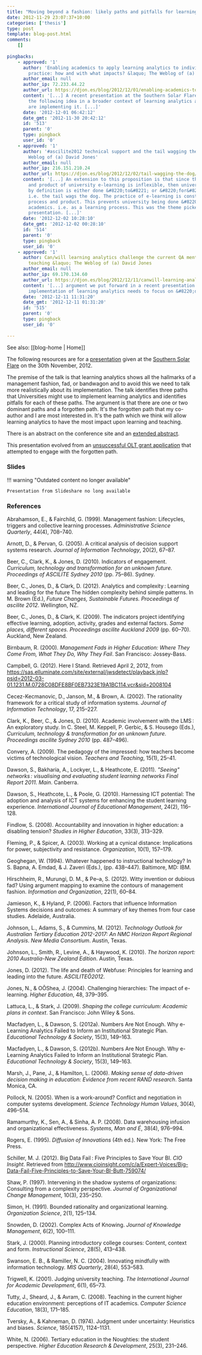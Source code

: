 ```yaml
---
title: "Moving beyond a fashion: likely paths and pitfalls for learning analytics"
date: 2012-11-29 23:07:37+10:00
categories: ['thesis']
type: post
template: blog-post.html
comments:
    []
    
pingbacks:
    - approved: '1'
      author: 'Enabling academics to apply learning analytics to individual pedagogical
        practice: how and with what impacts? &laquo; The Weblog of (a) David Jones'
      author_email: null
      author_ip: 72.233.44.22
      author_url: https://djon.es/blog/2012/12/01/enabling-academics-to-apply-learning-analytics-to-individual-pedagogical-practice-how-and-with-what-impacts-2/
      content: '[...] A recent presentation at the Southern Solar Flare conference places
        the following idea in a broader context of learning analytics and how universities
        are implementing it. [...]'
      date: '2012-12-01 06:42:12'
      date_gmt: '2012-11-30 20:42:12'
      id: '513'
      parent: '0'
      type: pingback
      user_id: '0'
    - approved: '1'
      author: '#ascilite2012 technical support and the tail wagging the dog &laquo; The
        Weblog of (a) David Jones'
      author_email: null
      author_ip: 216.151.210.24
      author_url: https://djon.es/blog/2012/12/02/tail-wagging-the-dog/
      content: '[...] An extension to this proposition is that since the people, process
        and product of university e-learning is inflexible, then university e-learning
        by definition is either done &#8220;to&#8221; or &#8220;for&#8221; the academics.
        i.e. the tail wags the dog. The practice of e-learning is constrained by the people,
        process and product. This prevents university being done &#8220;with&#8221; the
        academics. i.e. as a learning process. This was the theme picked up in our #FlareAus
        presentation. [...]'
      date: '2012-12-02 10:28:10'
      date_gmt: '2012-12-02 00:28:10'
      id: '514'
      parent: '0'
      type: pingback
      user_id: '0'
    - approved: '1'
      author: Can/will learning analytics challenge the current QA mentality of university
        teaching &laquo; The Weblog of (a) David Jones
      author_email: null
      author_ip: 69.170.134.60
      author_url: https://djon.es/blog/2012/12/11/canwill-learning-analytics-challenge-the-current-qa-mentality-of-university-teaching/
      content: '[...] argument we put forward in a recent presentation was that the institutional
        implementation of learning analytics needs to focus on &#8220;doing it [...]'
      date: '2012-12-11 11:31:20'
      date_gmt: '2012-12-11 01:31:20'
      id: '515'
      parent: '0'
      type: pingback
      user_id: '0'
    
---
```


See also: [[blog-home | Home]]

The following resources are for a [presentation](http://epress.lib.uts.edu.au/conferences/index.php/SoLAR/SSFC12/paper/view/439) given at the [Southern Solar Flare](http://epress.lib.uts.edu.au/conferences/index.php/SoLAR/SSFC12/schedConf/overview) on the 30th November, 2012.

The premise of the talk is that learning analytics shows all the hallmarks of a management fashion, fad, or bandwagon and to avoid this we need to talk more realistically about its implementation. The talk identifies three paths that Universities might use to implement learning analytics and identifies pitfalls for each of these paths. The argument is that there are one or two dominant paths and a forgotten path. It's the forgotten path that my co-author and I are most interested in. It's the path which we think will allow learning analytics to have the most impact upon learning and teaching.

There is an abstract on the conference site and an [extended abstract](/blog2/2012/11/01/moving-beyond-a-fashion-likely-paths-and-pitfalls-for-learning-analytics/).

This presentation evolved from an [unsuccessful OLT grant application](/blog2/2012/12/01/enabling-academics-to-apply-learning-analytics-to-individual-pedagogical-practice-how-and-with-what-impacts-2/) that attempted to engage with the forgotten path.

### Slides


!!! warning "Outdated content no longer available"

    Presentation from Slideshare no long available


### References

Abrahamson, E., & Fairchild, G. (1999). Management fashion: Lifecycles, triggers and collective learning processes. _Administrative Science Quarterly_, 44(4), 708–740.

Arnott, D., & Pervan, G. (2005). A critical analysis of decision support systems research. _Journal of Information Technology_, 20(2), 67–87.

Beer, C., Clark, K., & Jones, D. (2010). Indicators of engagement. _Curriculum, technology and transformation for an unknown future. Proceedings of ASCILITE Sydney 2010_ (pp. 75–86). Sydney.

Beer, C., Jones, D., & Clark, D. (2012). Analytics and complexity : Learning and leading for the future The hidden complexity behind simple patterns. In M. Brown (Ed.), _Future Changes, Sustainable Futures. Proceedings of ascilite 2012_. Wellington, NZ.

Beer, C., Jones, D., & Clark, K. (2009). The indicators project identifying effective learning, adoption, activity, grades and external factors. _Same places, different spaces. Proceedings ascilite Auckland 2009_ (pp. 60–70). Auckland, New Zealand.

Birnbaum, R. (2000). _Management Fads in Higher Education: Where They Come From, What They Do, Why They Fail_. San Francisco: Jossey-Bass.

Campbell, G. (2012). Here I Stand. Retrieved April 2, 2012, from https://sas.elluminate.com/site/external/jwsdetect/playback.jnlp?psid=2012-03-01.1231.M.0728C08DFE8BF0EB7323E19A1BC114.vcr&sid=2008104

Cecez-Kecmanovic, D., Janson, M., & Brown, A. (2002). The rationality framework for a critical study of information systems. _Journal of Information Technology_, 17, 215–227.

Clark, K., Beer, C., & Jones, D. (2010). Academic involvement with the LMS : An exploratory study. In C. Steel, M. Keppell, P. Gerbic, & S. Housego (Eds.), _Curriculum, technology & transformation for an unknown future. Proceedings ascilite Sydney 2010_ (pp. 487–496).

Convery, A. (2009). The pedagogy of the impressed: how teachers become victims of technological vision. _Teachers and Teaching_, 15(1), 25–41.

Dawson, S., Bakharia, A., Lockyer, L., & Heathcote, E. (2011). _"Seeing" networks_ _: visualising and evaluating student learning networks Final Report 2011_. _Main_. Canberra.

Dawson, S., Heathcote, L., & Poole, G. (2010). Harnessing ICT potential: The adoption and analysis of ICT systems for enhancing the student learning experience. _International Journal of Educational Management_, 24(2), 116–128.

Findlow, S. (2008). Accountability and innovation in higher education: a disabling tension? _Studies in Higher Education_, 33(3), 313–329.

Fleming, P., & Spicer, A. (2003). Working at a cynical distance: Implications for power, subjectivity and resistance. _Organization_, 10(1), 157–179.

Geoghegan, W. (1994). Whatever happened to instructional technology? In S. Bapna, A. Emdad, & J. Zaveri (Eds.), (pp. 438–447). Baltimore, MD: IBM.

Hirschheim, R., Murungi, D. M., & Pe–a, S. (2012). Witty invention or dubious fad? Using argument mapping to examine the contours of management fashion. _Information and Organization_, 22(1), 60–84.

Jamieson, K., & Hyland, P. (2006). Factors that influence Information Systems decisions and outcomes: A summary of key themes from four case studies. Adelaide, Australia.

Johnson, L., Adams, S., & Cummins, M. (2012). _Technology Outlook for Australian Tertiary Education 2012-2017: An NMC Horizon Report Regional Analysis_. _New Media Consortium_. Austin, Texas.

Johnson, L., Smith, R., Levine, A., & Haywood, K. (2010). _The horizon report: 2010 Australia-New Zealand Edition_. Austin, Texas.

Jones, D. (2012). The life and death of Webfuse: Principles for learning and leading into the future. _ASCILITEÕ2012_.

Jones, N., & OÕShea, J. (2004). Challenging hierarchies: The impact of e-learning. _Higher Education_, 48, 379–395.

Lattuca, L., & Stark, J. (2009). _Shaping the college curriculum: Academic plans in context_. San Francisco: John Wiley & Sons.

Macfadyen, L., & Dawson, S. (2012a). Numbers Are Not Enough. Why e-Learning Analytics Failed to Inform an Institutional Strategic Plan. _Educational Technology & Society_, 15(3), 149–163.

Macfadyen, L., & Dawson, S. (2012b). Numbers Are Not Enough. Why e-Learning Analytics Failed to Inform an Institutional Strategic Plan. _Educational Technology & Society_, 15(3), 149–163.

Marsh, J., Pane, J., & Hamilton, L. (2006). _Making sense of data-driven decision making in education: Evidence from recent RAND research_. Santa Monica, CA.

Pollock, N. (2005). When is a work-around? Conflict and negotiation in computer systems development. _Science Technology Human Values_, 30(4), 496–514.

Ramamurthy, K., Sen, A., & Sinha, A. P. (2008). Data warehousing infusion and organizational effectiveness. _Systems, Man and É_, 38(4), 976–994.

Rogers, E. (1995). _Diffusion of Innovations_ (4th ed.). New York: The Free Press.

Schiller, M. J. (2012). Big Data Fail : Five Principles to Save Your BI. _CIO Insight_. Retrieved from http://www.cioinsight.com/c/a/Expert-Voices/Big-Data-Fail-Five-Principles-to-Save-Your-BI-Butt-759074/

Shaw, P. (1997). Intervening in the shadow systems of organizations: Consulting from a complexity perspective. _Journal of Organizational Change Management_, 10(3), 235–250.

Simon, H. (1991). Bounded rationality and organizational learning. _Organization Science_, 2(1), 125–134.

Snowden, D. (2002). Complex Acts of Knowing. _Journal of Knowledge Management_, 6(2), 100–111.

Stark, J. (2000). Planning introductory college courses: Content, context and form. _Instructional Science_, 28(5), 413–438.

Swanson, E. B., & Ramiller, N. C. (2004). Innovating mindfully with information technology. _MIS Quarterly_, 28(4), 553–583.

Trigwell, K. (2001). Judging university teaching. _The International Journal for Academic Development_, 6(1), 65–73.

Tutty, J., Sheard, J., & Avram, C. (2008). Teaching in the current higher education environment: perceptions of IT academics. _Computer Science Education_, 18(3), 171–185.

Tversky, A., & Kahneman, D. (1974). Judgment under uncertainty: Heuristics and biases. _Science_, 185(4157), 1124–1131.

White, N. (2006). Tertiary education in the Noughties: the student perspective. _Higher Education Research & Development_, 25(3), 231–246.